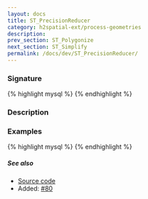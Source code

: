 ```yaml
---
layout: docs
title: ST_PrecisionReducer
category: h2spatial-ext/process-geometries
description: 
prev_section: ST_Polygonize
next_section: ST_Simplify
permalink: /docs/dev/ST_PrecisionReducer/
---
```


### Signature

{% highlight mysql %}
{% endhighlight %}

### Description

### Examples

{% highlight mysql %}
{% endhighlight %}

##### See also

* <a href="https://github.com/irstv/H2GIS/blob/master/h2spatial-ext/src/main/java/org/h2gis/h2spatialext/function/spatial/processing/ST_PrecisionReducer.java" target="_blank">Source code</a>
* Added: <a href="https://github.com/irstv/H2GIS/pull/80" target="_blank">#80</a>

